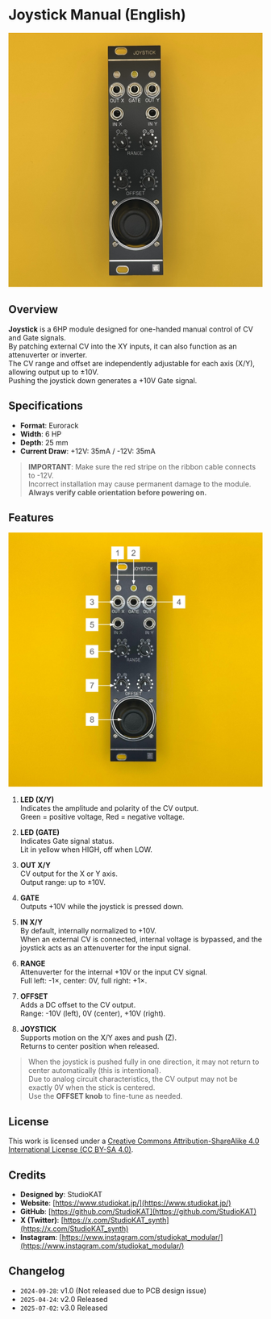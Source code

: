 # Joystick Manual (English)

![Joystick Front](../../Images/Joystick_Front_v3.0.jpg)

## Overview

**Joystick** is a 6HP module designed for one-handed manual control of CV and Gate signals.  
By patching external CV into the XY inputs, it can also function as an attenuverter or inverter.  
The CV range and offset are independently adjustable for each axis (X/Y), allowing output up to ±10V.  
Pushing the joystick down generates a +10V Gate signal.


## Specifications

- **Format**: Eurorack  
- **Width**: 6 HP  
- **Depth**: 25 mm  
- **Current Draw**: +12V: 35mA / -12V: 35mA  

> **IMPORTANT**: Make sure the red stripe on the ribbon cable connects to -12V.  
> Incorrect installation may cause permanent damage to the module.  
> **Always verify cable orientation before powering on.**



## Features

![explanation](../../Images/Joystick_Ex.jpg)

1. **LED (X/Y)**  
   Indicates the amplitude and polarity of the CV output.  
   Green = positive voltage, Red = negative voltage.

2. **LED (GATE)**  
   Indicates Gate signal status.  
   Lit in yellow when HIGH, off when LOW.

3. **OUT X/Y**  
   CV output for the X or Y axis.  
   Output range: up to ±10V.

4. **GATE**  
   Outputs +10V while the joystick is pressed down.

5. **IN X/Y**  
   By default, internally normalized to +10V.  
   When an external CV is connected, internal voltage is bypassed, and the joystick acts as an attenuverter for the input signal.

6. **RANGE**  
   Attenuverter for the internal +10V or the input CV signal.  
   Full left: -1×, center: 0V, full right: +1×.

7. **OFFSET**  
   Adds a DC offset to the CV output.  
   Range: -10V (left), 0V (center), +10V (right).

8. **JOYSTICK**  
   Supports motion on the X/Y axes and push (Z).  
   Returns to center position when released.


> When the joystick is pushed fully in one direction, it may not return to center automatically (this is intentional).  
> Due to analog circuit characteristics, the CV output may not be exactly 0V when the stick is centered.  
> Use the **OFFSET knob** to fine-tune as needed.


## License

This work is licensed under a [Creative Commons Attribution-ShareAlike 4.0 International License (CC BY-SA 4.0)](https://creativecommons.org/licenses/by-sa/4.0/).


## Credits

- **Designed by**: StudioKAT  
- **Website**: [https://www.studiokat.jp/](https://www.studiokat.jp/)  
- **GitHub**: [https://github.com/StudioKAT](https://github.com/StudioKAT)  
- **X (Twitter)**: [https://x.com/StudioKAT_synth](https://x.com/StudioKAT_synth)  
- **Instagram**: [https://www.instagram.com/studiokat_modular/](https://www.instagram.com/studiokat_modular/)


## Changelog

- `2024-09-28`: v1.0 (Not released due to PCB design issue)  
- `2025-04-24`: v2.0 Released  
- `2025-07-02`: v3.0 Released  